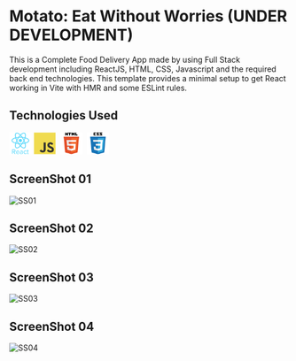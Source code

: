 # Motato: Eat Without Worries (UNDER DEVELOPMENT)
This is a Complete Food Delivery App made by using Full Stack development including ReactJS, HTML, CSS, Javascript and the required back end technologies.
This template provides a minimal setup to get React working in Vite with HMR and some ESLint rules.

## Technologies Used
<img src="https://raw.githubusercontent.com/devicons/devicon/master/icons/react/react-original-wordmark.svg" alt="react" width="40" height="40"/>
<img src="https://raw.githubusercontent.com/devicons/devicon/master/icons/javascript/javascript-original.svg" alt="javascript" width="40" height="40"/>&nbsp;
<img src="https://raw.githubusercontent.com/devicons/devicon/master/icons/html5/html5-original-wordmark.svg" alt="html5" width="40" height="40"/>&nbsp;
<img src="https://raw.githubusercontent.com/devicons/devicon/master/icons/css3/css3-original-wordmark.svg" alt="css3" width="40" height="40"/>&nbsp;

## ScreenShot 01

![SS01](https://github.com/himxnshutripathi/Motato---Eat-without-worries/assets/55108251/c1d80451-9ac5-43c4-ae39-b1bd6ae5a573)

## ScreenShot 02
![SS02](https://github.com/himxnshutripathi/Motato---Eat-without-worries/assets/55108251/9f335bdd-445e-4ed4-befc-60ceef77f267)


## ScreenShot 03
![SS03](https://github.com/himxnshutripathi/Motato---Eat-without-worries/assets/55108251/8a6e7d39-60af-4d2b-b901-d89fc888b2cd)


## ScreenShot 04
![SS04](https://github.com/himxnshutripathi/Motato---Eat-without-worries/assets/55108251/3e1bcbbe-2423-4beb-a9e1-c6128970d262)
